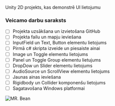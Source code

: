 Unity 2D projekts, kas demonstrē UI lietojumu

### Veicamo darbu saraksts
- [ ] Projekta uzsākšana un izvietošana GitHub
- [ ] Projekta failu un mapju ieviešana
- [ ] InputField un Text, Button elementu lietojums
- [ ] Pirmā c# skripta izveide un piesaiste ainai
- [ ] Image un Toggle elementu lietojums
- [ ] Panel un Toggle Group elementu lietujums
- [ ] DropDow un Slider elementu lietojums
- [ ] AudioSource un ScrollView elementu lietojums
- [ ] Jaunas ainas ieviešana
- [ ] Rigidbody un Collider komponenšu lietojums
- [ ] Sagatavošana Windows platformai

![MR. Bean](https://i.pinimg.com/736x/bb/20/4c/bb204ca21347be6d8a770f1e62ca93ee.jpg)
